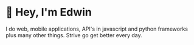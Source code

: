 # 👋 Hey, I'm Edwin
I do web, mobile applications, API's in javascript and python frameworks plus many other things. Strive go get better every day.

